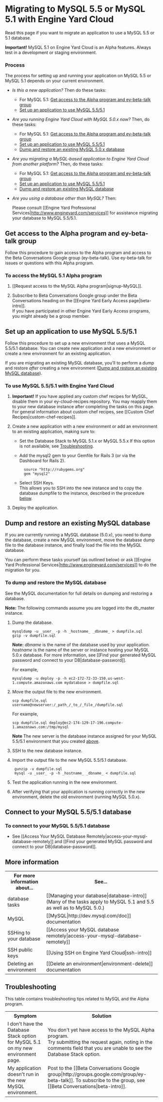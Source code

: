 # Migrating to MySQL 5.5 or MySQL 5.1 with Engine Yard Cloud

Read this page if you want to migrate an application to use a MySQL 5.5 or 5.1 database.

**Important!** MySQL 5.1 on Engine Yard Cloud is an Alpha features. Always test in a development or staging environment.


### Process

The process for setting up and running your application on MySQL 5.5 or MySQL 5.1 depends on your current environment.

* _Is this a new application?_ Then do these tasks:

   * For MySQL 5.1: [Get access to the Alpha program and ey-beta-talk group][2]  
   * [Set up an application to use MySQL 5.5/5.1][3]  

* _Are you running Engine Yard Cloud with MySQL 5.0.x now?_ Then, do these tasks:  

    * For MySQL 5.1: [Get access to the Alpha program and ey-beta-talk group][2]  
    * [Set up an application to use MySQL 5.5/5.1][3]  
    * [Dump and restore an existing MySQL 5.0.x database][4]
 
* _Are you migrating a MySQL-based application to Engine Yard Cloud from another platform?_ Then, do these tasks:  

    * For MySQL 5.1: [Get access to the Alpha program and ey-beta-talk group][2]  
    * [Set up an application to use MySQL 5.5/5.1][3]  
    * [Dump and restore an existing MySQL database][4]

* _Are you using a database other than MySQL?_ Then:  

    Please consult [[Engine Yard Professional Services|http://www.engineyard.com/services]] for assistance migrating your database to MySQL 5.5/5.1. 





<h2 id="topic2"> Get access to the Alpha program and ey-beta-talk group </h2>

Follow this procedure to gain access to the Alpha program and access to the Beta Conversations Google group (ey-beta-talk). Use ey-beta-talk for issues or questions with this Alpha program.


### To access the MySQL 5.1 Alpha program

1. [[Request access to the MySQL Alpha program|signup-MySQL]].

2. Subscribe to Beta Conversations Google group under the Beta Conversations heading on the [[Engine Yard Early Access page|beta-intro]].     
	If you have participated in other Engine Yard Early Access programs, you might already be a group member.




<h2 id="topic3"> Set up an application to use MySQL 5.5/5.1 </h2>

Follow this procedure to set up a new environment that uses a MySQL 5.5/5.1 database. You can create new application and a new environment or create a new environment for an existing application. 

If you are migrating an existing MySQL database, you'll to perform a dump and restore _after_ creating a new environment ([Dump and restore an existing MySQL database][3]).

### To use MySQL 5.5/5.1 with Engine Yard Cloud

1. **Important!** If you have applied any custom chef recipes for MySQL, disable them in your ey-cloud-recipes repository. You may reapply them to your new database instance after completing the tasks on this page.   
    For general information about custom chef recipes, see [[Custom Chef Recipes|custom-chef-recipes]].

2. Create a new application with a new environment or add an environment to an existing application, making sure to:

    * Set the Database Stack to MySQL 5.1.x or MySQL 5.5.x 
      If this option is not available, see [Troubleshooting][6].

    * Add the mysql2 gem to your Gemfile for Rails 3 (or via the Dashboard for Rails 2).

            source "http://rubygems.org"  
            gem "mysql2"
	
	* Select SSH Keys.  
	This allows you to SSH into the new instance and to copy the database dumpfile to the instance, described in the procedure [below][4].  
    
3. Deploy the application.



<h2 id="topic4"> Dump and restore an existing MySQL database</h2>

If you are currently running a MySQL database (5.0.x), you need to dump the database, create a new MySQL environment, move the database dump file to the database instance, and finally load the file into the MySQL database.  

You can perform these tasks yourself (as outlined below) or ask [[Engine Yard Professional Services|http://www.engineyard.com/services]] to do the migration for you.

### To dump and restore the MySQL database

See the MySQL documentation for full details on dumping and restoring a database. 

**Note:** The following commands assume you are logged into the db_master instance.  

1.  Dump the database.
		
		mysqldump -u _user_ -p -h _hostname_ _dbname_ > dumpfile.sql  
		gzip -v dumpfile.sql 
	
	**Note:** _dbname_ is the name of the database used by your application. _hostname_ is the name of the server or instance hosting your MySQL 5.0.x database. For more information, see [[Find your generated MySQL password and connect to your DB|database-password]].
				
	For example, 
	
        mysqldump -u deploy -p -h ec2-172-72-33-150.us-west-1.compute.amazonaws.com mydatabase > dumpfile.sql	

2. 	Move the output file to the new environment. 
	
		scp dumpfile.sql username@newserver:/_path_/_to_/_file_/dumpfile.sql
		
	For example,  
	
	    scp dumpfile.sql deploy@ec2-174-129-17-196.compute-1.amazonaws.com:/tmp/mysql		
	
	**Note** The new server is the database instance assigned for your MySQL 5.5/5.1 environment that you created [above][3].
					 
3. SSH to the new database instance.

4. Import the output file to the new MySQL 5.5/5.1 database. 

		gunzip -v dumpfile.sql
		mysql -u _user_ -p -h _hostname_ _dbname_ < dumpfile.sql
	
5. Test the application running in the new environment.

6. After verifying that your application is running correctly in the new environment, delete the old environment (running MySQL 5.0.x).



<h2 id="topic8">Connect to your MySQL 5.5/5.1 database </h2>

### To connect to your MySQL 5.5/5.1 database

* See [[Access Your MySQL Database Remotely|access-your-mysql-database-remotely]] and [[Find your generated MySQL password and connect to your DB|database-password]].


<h2 id="topic5"> More information</h2>

<table>
  <tr>
    <th>For more information about...</th><th>See...</th>
  </tr>
<tr>
    <td>database tasks</td><td>[[Managing your database|database-intro]] (Many of the tasks apply to MySQL 5.1 and 5.5 as well as to MySQL 5.0.)</td>
  </tr>
<tr>
    <td>MySQL</td><td>[[MySQL|http://dev.mysql.com/doc]] documentation </td>
  </tr>
<tr>
    <td>SSHing to your database</td><td>[[Access your MySQL database remotely|access-your-mysql-database-remotely]] </td>
  </tr>
<tr>
    <td>SSH public keys</td><td>[[Using SSH on Engine Yard Cloud|ssh-intro]] </td>
  </tr>
<tr>
    <td>Deleting an environment</td><td>[[Delete an environment|environment-delete]] documentation </td>
  </tr>
</table>

<h2 id="topic6"> Troubleshooting</h2>

This table contains troubleshooting tips related to MySQL and the Alpha program.

<table>
  <tr>
    <th>Symptom</th><th>Solution</th>
  </tr>
  <tr>
    <td>I don't have the Database Stack option for MySQL 5.1 on my new environment page.</td><td>You don't yet have access to the MySQL Alpha program. <br> Try submitting the request again, noting in the comments field that you are unable to see the Database Stack option. </td>
  </tr>
  <tr>
    <td>My application doesn't run in the new MySQL environment.</td><td>Post to the [[Beta Conversations Google group|http://groups.google.com/group/ey-beta-talk]]. To subscribe to the group, see [[Beta Conversations|beta-intro]]. <br> <br>
</td>
  </tr>
</table>


[1]: #topic1        "topic1"
[2]: #topic2        "topic2"
[3]: #topic3        "topic3"
[4]: #topic4        "topic4"
[5]: #topic5        "topic5"
[6]: #topic6        "topic6"
[7]: #topic7        "topic7"
[8]: #topic8        "topic8"
[9]: #topic9        "topic9"
[10]: #topic10      "topic10"
[11]: #topic11      "topic11"
[12]: #topic12       "topic12"
[13]: #topic13       "topic13"

